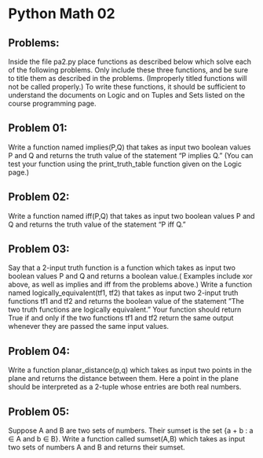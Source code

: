 # Python Math 02

## Problems:
Inside the file pa2.py place functions as described below which solve each of the
following problems. Only include these three functions, and be sure to title them as described in
the problems. (Improperly titled functions will not be called properly.) To write these functions,
it should be sufficient to understand the documents on Logic and on Tuples and Sets listed on the
course programming page.

## Problem 01: 
Write a function named implies(P,Q) that takes as input two boolean values P and Q and
returns the truth value of the statement “P implies Q.” (You can test your function using the
print_truth_table function given on the Logic page.)


## Problem 02:
Write a function named iff(P,Q) that takes as input two boolean values P and Q and returns
the truth value of the statement “P iff Q.”

## Problem 03:
Say that a 2-input truth function is a function which takes as input two boolean values P and
Q and returns a boolean value.( Examples include xor above, as well as implies and iff from the
problems above.)
Write a function named logically_equivalent(tf1, tf2) that takes as input two 2-input
truth functions tf1 and tf2 and returns the boolean value of the statement ”The two truth
functions are logically equivalent.” Your function should return True if and only if the two
functions tf1 and tf2 return the same output whenever they are passed the same input values.


## Problem 04:   
Write a function planar_distance(p,q) which takes as input two points in the plane and
returns the distance between them. Here a point in the plane should be interpreted as a 2-tuple
whose entries are both real numbers.


## Problem 05: 
Suppose A and B are two sets of numbers. Their sumset is the set {a + b : a ∈ A and b ∈ B}.
Write a function called sumset(A,B) which takes as input two sets of numbers A and B and
returns their sumset.